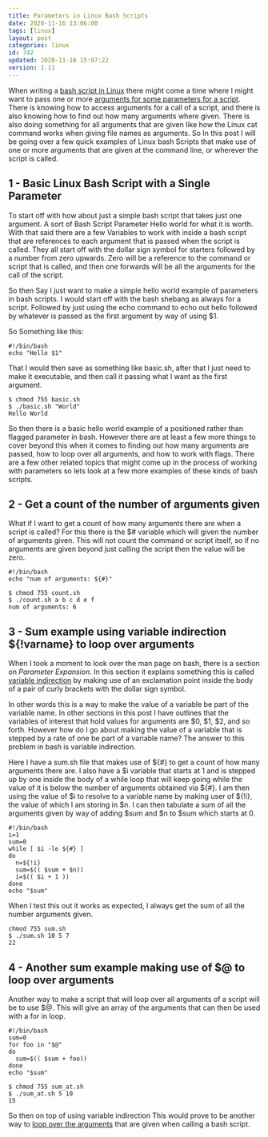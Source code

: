 ```yaml
---
title: Parameters in Linux Bash Scripts
date: 2020-11-16 13:06:00
tags: [linux]
layout: post
categories: linux
id: 742
updated: 2020-11-16 15:07:22
version: 1.11
---
```


When writing a [bash script in Linux](https://linux.die.net/man/1/bash) there might come a time where I might want to pass one or more [arguments for some parameters for a script](https://www.baeldung.com/linux/use-command-line-arguments-in-bash-script). There is knowing how to access arguments for a call of a script, and there is also knowing how to find out how many arguments where given. There is also doing something for all arguments that are given like how the Linux cat command works when giving file names as arguments. So In this post I will be going over a few quick examples of Linux bash Scripts that make use of one or more arguments that are given at the command line, or wherever the script is called.

<!-- more -->

## 1 - Basic Linux Bash Script with a Single Parameter

To start off with how about just a simple bash script that takes just one argument. A sort of Bash Script Parameter Hello world for what it is worth. With that said there are a few Variables to work with inside a bash script that are references to each argument that is passed when the script is called. They all start off with the dollar sign symbol for starters followed by a number from zero upwards. Zero will be a reference to the command or script that is called, and then one forwards will be all the arguments for the call of the script.

So then Say I just want to make a simple hello world example of parameters in bash scripts. I would start off with the bash shebang as always for a script. Followed by just using the echo command to echo out hello followed by whatever is passed as the first argument by way of using $1.

So Something like this:

```
#!/bin/bash
echo "Hello $1"
```

That I would then save as something like basic.sh, after that I just need to make it executable, and then call it passing what I want as the first argument.

```
$ chmod 755 basic.sh
$ ./basic.sh "World"
Hello World
```

So then there is a basic hello world example of a positioned rather than flagged parameter in bash. However there are at least a few more things to cover beyond this when it comes to finding out how many arguments are passed, how to loop over all arguments, and how to work with flags. There are a few other related topics that might come up in the process of working with parameters so lets look at a few more examples of these kinds of bash scripts.

## 2 - Get a count of the number of arguments given

What if I want to get a count of how many arguments there are when a script is called? For this there is the $# variable which will given the number of arguments given. This will not count the command or script itself, so if no arguments are given beyond just calling the script then the value will be zero.

```
#!/bin/bash
echo "num of arguments: ${#}"
```

```
$ chmod 755 count.sh
$ ./count.sh a b c d e f
num of arguments: 6
```

## 3 - Sum example using variable indirection ${!varname} to loop over arguments

When I took a moment to look over the man page on bash, there is a section on _Parameter Expansion_. In this section it explains something this is called [variable indirection](https://stackoverflow.com/questions/8515411/what-is-indirect-expansion-what-does-var-mean) by making use of an exclamation point inside the body of a pair of curly brackets with the dollar sign symbol.

In other words this is a way to make the value of a variable be part of the variable name. In other sections in this post I have outlines that the variables of interest that hold values for arguments are $0, $1, $2, and so forth. However how do I go about making the value of a variable that is stepped by a rate of one be part of a variable name? The answer to this problem in bash is variable indirection.

Here I have a sum.sh file that makes use of ${#} to get a count of how many arguments there are. I also have a $i variable that starts at 1 and is stepped up by one inside the body of a while loop that will keep going while the value of it is below the number of arguments obtained via ${#}. I am then using the value of $i to resolve to a variable name by making user of ${!i}, the value of which I am storing in $n. I can then tabulate a sum of all the arguments given by way of adding $sum and $n to $sum which starts at 0.

```
#!/bin/bash
i=1
sum=0
while [ $i -le ${#} ]
do
  n=${!i}
  sum=$(( $sum + $n))
  i=$(( $i + 1 ))
done
echo "$sum"
```

When I test this out it works as expected, I always get the sum of all the number arguments given.

```
chmod 755 sum.sh
$ ./sum.sh 10 5 7
22
```

## 4 - Another sum example making use of $@ to loop over arguments

Another way to make a script that will loop over all arguments of a script will be to use $@. This will give an array of the arguments that can then be used with a for in loop.

```
#!/bin/bash
sum=0
for foo in "$@"
do
  sum=$(( $sum + foo))
done
echo "$sum"
```

```
$ chmod 755 sum_at.sh
$ ./sum_at.sh 5 10
15
```

So then on top of using variable indirection This would prove to be another way to [loop over the arguments](https://stackoverflow.com/questions/255898/how-to-iterate-over-arguments-in-a-bash-script) that are given when calling a bash script.